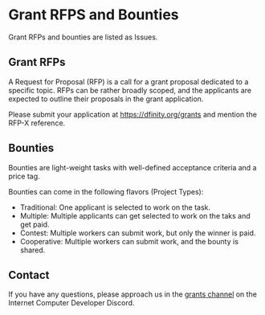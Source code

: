 # Grant RFPS and Bounties

Grant RFPs and bounties are listed as Issues.

## Grant RFPs

A Request for Proposal (RFP) is a call for a grant proposal dedicated to a specific topic. RFPs can be rather broadly scoped, and the applicants are expected to outline their proposals in the grant application.

Please submit your application at https://dfinity.org/grants and mention the RFP-X reference.

## Bounties

Bounties are light-weight tasks with well-defined acceptance criteria and a price tag.

Bounties can come in the following flavors (Project Types):
- Traditional: One applicant is selected to work on the task.
- Multiple: Multiple applicants can get selected to work on the taks and get paid.
- Contest: Multiple workers can submit work, but only the winner is paid.
- Cooperative: Multiple workers can submit work, and the bounty is shared.

## Contact

If you have any questions, please approach us in the [grants channel](https://discord.com/channels/748416164832608337/835198109473570817) on the Internet Computer Developer Discord.